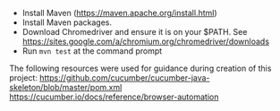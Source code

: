 * Install Maven (https://maven.apache.org/install.html)
* Install Maven packages.
* Download Chromedriver and ensure it is on your $PATH.  See https://sites.google.com/a/chromium.org/chromedriver/downloads
* Run `mvn test` at the command prompt

The following resources were used for guidance during creation of this project: 
https://github.com/cucumber/cucumber-java-skeleton/blob/master/pom.xml
https://cucumber.io/docs/reference/browser-automation
